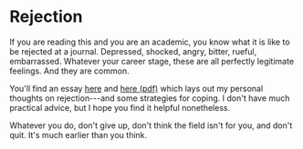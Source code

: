 # Rejection

If you are reading this and you are an academic, you know what it is like to be rejected at a journal.  Depressed, shocked, angry, bitter, rueful, embarrassed.  Whatever your career stage, these are all perfectly legitimate feelings. And they are common.

You'll find an essay [here](https://github.com/ArthurSpirling/Rejection/blob/master/essay.md)  and [here (pdf)](https://github.com/ArthurSpirling/Rejection/blob/master/rejection_spirling.pdf) which lays out my personal thoughts on rejection---and some strategies for coping.  I don't have much practical advice, but I hope you find it helpful nonetheless.  

Whatever you do, don't give up, don't think the field isn't for you, and don't quit.  It's much earlier than you think.    
 
